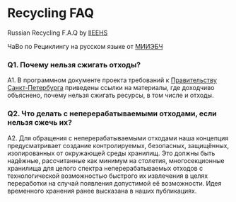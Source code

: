 # Recycling FAQ

Russian Recycling F.A.Q by [IIEEHS](http://iehs.ru/en)

ЧаВо по Рециклингу на русском языке от [МИИЭБЧ](http://iehs.ru/) 

### Q1. Почему нельзя сжигать отходы?

A1. В программном документе проекта требований к [Правительству Санкт-Петербурга](https://github.com/safety-foundation/initiatives/blob/main/ru/78/gov-claim-001.md)
приведены ссылки на материалы, где доходчиво объяснено, почему нельзя сжигать ресурсы, в том числе и отходы.

### Q2. Что делать с неперерабатываемыми отходами, если нельзя сжечь их?

A2. Для обращения с неперерабатываемыми отходами наша концепция предусматривает создание контролируемых, безопасных, защищённых, изолированных от окружающей среды хранилищ.
Это должны быть надёжные, рассчитанные как минимум на столетия, многосекционные хранилища для целого спектра неперерабатываемых отходов 
с технологической возможностью быстрого их извлечения в целях переработки на случай появления допустимой её возможности.
Идея временного хранения ранее высказана в наших публикациях.   
